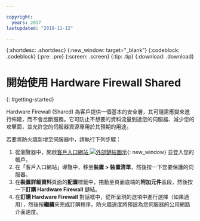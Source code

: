 ```yaml
---

copyright:
  years: 2017
lastupdated: "2018-11-12"

---
```


{:shortdesc: .shortdesc}
{:new_window: target="_blank"}
{:codeblock: .codeblock}
{:pre: .pre}
{:screen: .screen}
{:tip: .tip}
{:download: .download}

# 開始使用 Hardware Firewall Shared
{: #getting-started}

Hardware Firewall (Shared) 為客戶提供一個基本的安全層，其可隨需應變來進行佈建，而不會岔斷服務。它可防止不想要的資料流量到達您的伺服器、減少您的攻擊面，並允許您的伺服器資源專用於其預期的用途。

若要將防火牆新增至伺服器中，請執行下列步驟：

1. 從瀏覽器中，開啟[客戶入口網站 ![外部鏈結圖示](../../icons/launch-glyph.svg "外部鏈結圖示")](https://control.softlayer.com/){: new_window} 並登入您的帳戶。
2. 在「客戶入口網站」導覽中，移至**裝置 > 裝置清單**，然後按一下您要保護的伺服器。  
3. 在**裝置詳細資料**頁面的**配置**標籤中，捲動至頁面底端的**附加元件**區段，然後按一下**訂購 Hardware Firewall** 鏈結。
4. 在**訂購 Hardware Firewall** 對話框中，從所呈現的選項中進行選擇（如果適用），然後按**繼續**來完成訂購程序。防火牆速度將預設為您伺服器的公用網路介面速度。
